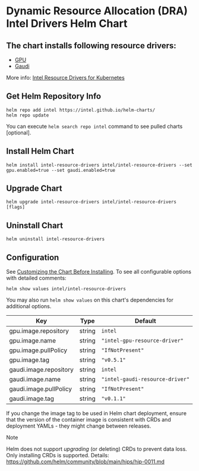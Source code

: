 # Dynamic Resource Allocation (DRA) Intel Drivers Helm Chart

## The chart installs following resource drivers:

- [GPU](https://github.com/intel-innersource/containers.orchestrators.kubernetes.intel-resource-drivers-for-kubernetes/doc/gpu/README.md)
- [Gaudi](https://github.com/intel-innersource/containers.orchestrators.kubernetes.intel-resource-drivers-for-kubernetes/doc/gaudi/README.md)

More info: [Intel Resource Drivers for Kubernetes](https://github.com/intel-innersource/containers.orchestrators.kubernetes.intel-resource-drivers-for-kubernetes)

## Get Helm Repository Info
```
helm repo add intel https://intel.github.io/helm-charts/
helm repo update
```

You can execute `helm search repo intel` command to see pulled charts [optional].

## Install Helm Chart
```
helm install intel-resource-drivers intel/intel-resource-drivers --set gpu.enabled=true --set gaudi.enabled=true
```
## Upgrade Chart
```
helm upgrade intel-resource-drivers intel/intel-resource-drivers [flags]
```

## Uninstall Chart
```
helm uninstall intel-resource-drivers
```

## Configuration
See [Customizing the Chart Before Installing](https://helm.sh/docs/intro/using_helm/#customizing-the-chart-before-installing). To see all configurable options with detailed comments:

```console
helm show values intel/intel-resource-drivers
```

You may also run `helm show values` on this chart's dependencies for additional options.

| Key | Type | Default |
|-----|------|---------|
| gpu.image.repository | string | `intel` |
| gpu.image.name | string | `"intel-gpu-resource-driver"` |
| gpu.image.pullPolicy | string | `"IfNotPresent"` |
| gpu.image.tag | string | `"v0.5.1"` |
| gaudi.image.repository | string | `intel` |
| gaudi.image.name | string | `"intel-gaudi-resource-driver"` |
| gaudi.image.pullPolicy | string | `"IfNotPresent"` |
| gaudi.image.tag | string | `"v0.1.1"` |

If you change the image tag to be used in Helm chart deployment, ensure that the version of the container image is consistent with CRDs and deployment YAMLs - they might change between releases.

> [!Note]
> Helm does not support _upgrading_ (or deleting) CRDs to prevent data loss. Only installing CRDs is supported. Details: https://github.com/helm/community/blob/main/hips/hip-0011.md